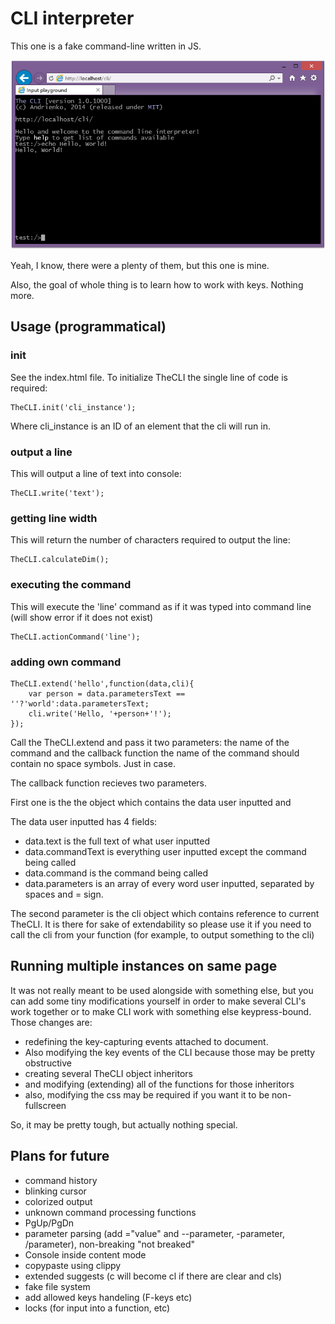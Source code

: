 CLI interpreter
===

This one is a fake command-line written in JS.

![Screenshot](screenshot.png)

Yeah, I know, there were a plenty of them, but this one is mine.

Also, the goal of whole thing is to learn how to work with keys. Nothing more.

Usage (programmatical)
---

### init

See the index.html file. To initialize TheCLI the single line of code is required:

    TheCLI.init('cli_instance');

Where cli_instance is an ID of an element that the cli will run in.

### output a line

This will output a line of text into console:

    TheCLI.write('text');

### getting line width

This will return the number of characters required to output the line:

    TheCLI.calculateDim();

### executing the command

This will execute the 'line' command as if it was typed into command line (will show error if it does not exist)

    TheCLI.actionCommand('line');

### adding own command

    TheCLI.extend('hello',function(data,cli){
        var person = data.parametersText == ''?'world':data.parametersText;
        cli.write('Hello, '+person+'!');
    });

Call the TheCLI.extend and pass it two parameters: the name of the command and the callback function
the name of the command should contain no space symbols. Just in case.

The callback function recieves two parameters.

First one is the the object which contains the data user inputted and

The data user inputted has 4 fields:

 - data.text is the full text of what user inputted
 - data.commandText is everything user inputted except the command being called
 - data.command is the command being called
 - data.parameters is an array of every word user inputted, separated by spaces and = sign.

The second parameter is the cli object which contains reference to current TheCLI.
It is there for sake of extendability so please use it if you need to call the cli from your function (for example,
to output something to the cli)

Running multiple instances on same page
---
It was not really meant to be used alongside with something else, but you can add some tiny modifications yourself
in order to make several CLI's work together or to make CLI work with something else keypress-bound. Those changes are:

 - redefining the key-capturing events attached to document.
 - Also modifying the key events of the CLI because those may be pretty obstructive
 - creating several TheCLI object inheritors
 - and modifying (extending) all of the functions for those inheritors
 - also, modifying the css may be required if you want it to be non-fullscreen

So, it may be pretty tough, but actually nothing special.

Plans for future
---

 - command history
 - blinking cursor
 - colorized output
 - unknown command processing functions
 - PgUp/PgDn
 - parameter parsing (add ="value" and --parameter, -parameter, /parameter), non-breaking "not breaked"
 - Console inside content mode
 - copypaste using clippy
 - extended suggests (c will become cl if there are clear and cls)
 - fake file system
 - add allowed keys handeling (F-keys etc)
 - locks (for input into a function, etc)